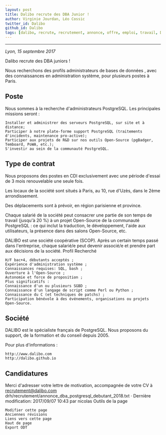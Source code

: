 ```yaml
---
layout: post
title: Dalibo recrute des DBA Junior !
author: Virginie Jourdan, Léo Cossic
twitter_id: Dalibo
github_id: Dalibo
tags: [dalibo, recrute, recrutement, annonce, offre, emploi, travail, DBA, base de données, PostgreSQL]
---
```


---
*Lyon, 15 septembre 2017*

Dalibo recrute des DBA juniors !

Nous recherchons des profils administrateurs de bases de données , avec des connaissances en administration système, pour plusieurs postes à Paris.

<!--MORE-->

Poste
---
Nous sommes à la recherche d'administrateurs PostgreSQL. Les principales missions seront :

    Installer et administrer des serveurs PostgreSQL, sur site et à distance;
    Participer à notre plate-forme support PostgreSQL (traitements d'incidents, maintenance pro-active);
    Participer aux projets de R&D sur nos outils Open-Source (pgBadger, Temboard, PoWA, etc.);
    S'investir au sein de la communauté PostgreSQL.

Type de contrat
---
Nous proposons des postes en CDI exclusivement avec une période d'essai de 3 mois renouvelable une seule fois.

Les locaux de la société sont situés à Paris, au 10, rue d'Uzès, dans le 2ème arrondissement.

Des déplacements sont à prévoir, en région parisienne et province.

Chaque salarié de la société peut consacrer une partie de son temps de travail (jusqu'à 20 %) à un projet Open-Source de la communauté PostgreSQL : ce qui inclut la traduction, le développement, l'aide aux utilisateurs, la présence dans des salons Open-Source, etc.

DALIBO est une société coopérative (SCOP). Après un certain temps passé dans l'entreprise, chaque salarié/e peut devenir associé/e et prendre part aux décisions de la société.
Profil Recherché

    H/F bac+4, débutants acceptés ;
    Expérience d'administration système ;
    Connaissances requises: SQL, bash ;
    Ouverture à l'Open-Source ;
    Autonomie et force de proposition ;
    Plus significatifs :
    Connaissance d'un ou plusieurs SGBD ;
    Connaissance d'un langage de script comme Perl ou Python ;
    Connaissance du C (et techniques de patchs) ;
    Participation bénévole à des événements, organisations ou projets Open-Source.

Société
---
DALIBO est le spécialiste français de PostgreSQL. Nous proposons du support, de la formation et du conseil depuis 2005.

Pour plus d'informations :

    http://www.dalibo.com
    http://dalibo.github.io

Candidatures
---
Merci d'adresser votre lettre de motivation, accompagnée de votre CV à recrutement@dalibo.com
drh/recrutement/annonce_dba_postgresql_debutant_2018.txt · Dernière modification: 2017/09/07 10:43 par nicolas
Outils de la page

    Modifier cette page
    Anciennes révisions
    Liens vers cette page
    Haut de page
    Export ODT
